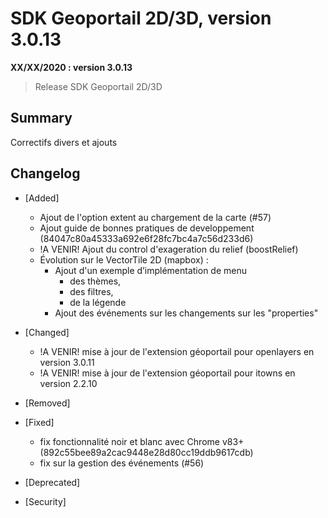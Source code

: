 # SDK Geoportail 2D/3D, version 3.0.13

**XX/XX/2020 : version 3.0.13**
> Release SDK Geoportail 2D/3D

## Summary

Correctifs divers et ajouts

## Changelog

* [Added]

	- Ajout de l'option extent au chargement de la carte (#57)
	- Ajout guide de bonnes pratiques de developpement (84047c80a45333a692e6f28fc7bc4a7c56d233d6)
	- !A VENIR! Ajout du control d'exageration du relief (boostRelief)
	- Évolution sur le VectorTile 2D (mapbox) :
		- Ajout d'un exemple d’implémentation de menu
			- des thèmes,
			- des filtres,
			- de la légende
		- Ajout des événements sur les changements sur les "properties"

* [Changed]

	- !A VENIR! mise à jour de l'extension géoportail pour openlayers en version 3.0.11
	- !A VENIR! mise à jour de l'extension géoportail pour itowns en version 2.2.10

* [Removed]

* [Fixed]

	- fix fonctionnalité noir et blanc avec Chrome v83+ (892c55bee89a2cac9448e28d80cc19ddb9617cdb)
	- fix sur la gestion des événements (#56)

* [Deprecated]

* [Security]
